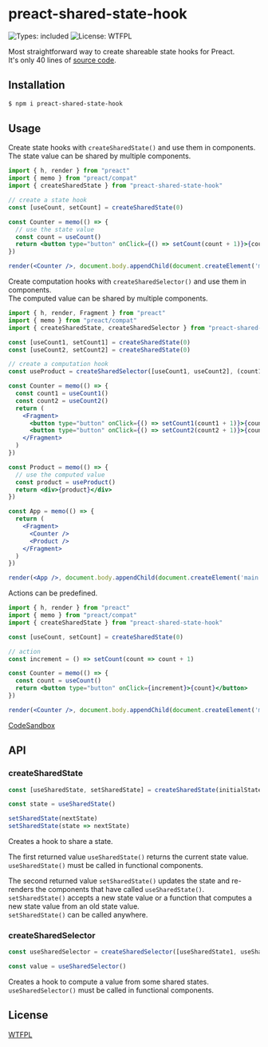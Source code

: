 # preact-shared-state-hook

![Types: included](https://badgen.net/npm/types/preact-shared-state-hook) ![License: WTFPL](https://badgen.net/npm/license/preact-shared-state-hook)

Most straightforward way to create shareable state hooks for Preact.  
It's only 40 lines of [source code](https://github.com/luncheon/preact-shared-state-hook/blob/main/index.js).

## Installation

```bash
$ npm i preact-shared-state-hook
```

## Usage

Create state hooks with `createSharedState()` and use them in components.  
The state value can be shared by multiple components.

```jsx
import { h, render } from "preact"
import { memo } from "preact/compat"
import { createSharedState } from "preact-shared-state-hook"

// create a state hook
const [useCount, setCount] = createSharedState(0)

const Counter = memo(() => {
  // use the state value
  const count = useCount()
  return <button type="button" onClick={() => setCount(count + 1)}>{count}</button>
})

render(<Counter />, document.body.appendChild(document.createElement('main')))
```

Create computation hooks with `createSharedSelector()` and use them in components.  
The computed value can be shared by multiple components.

```jsx
import { h, render, Fragment } from "preact"
import { memo } from "preact/compat"
import { createSharedState, createSharedSelector } from "preact-shared-state-hook"

const [useCount1, setCount1] = createSharedState(0)
const [useCount2, setCount2] = createSharedState(0)

// create a computation hook
const useProduct = createSharedSelector([useCount1, useCount2], (count1, count2) => count1 * count2)

const Counter = memo(() => {
  const count1 = useCount1()
  const count2 = useCount2()
  return (
    <Fragment>
      <button type="button" onClick={() => setCount1(count1 + 1)}>{count1}</button>
      <button type="button" onClick={() => setCount2(count2 + 1)}>{count2}</button>
    </Fragment>
  )
})

const Product = memo(() => {
  // use the computed value
  const product = useProduct()
  return <div>{product}</div>
})

const App = memo(() => {
  return (
    <Fragment>
      <Counter />
      <Product />
    </Fragment>
  )
})

render(<App />, document.body.appendChild(document.createElement('main')))
```

Actions can be predefined.

```jsx
import { h, render } from "preact"
import { memo } from "preact/compat"
import { createSharedState } from "preact-shared-state-hook"

const [useCount, setCount] = createSharedState(0)

// action
const increment = () => setCount(count => count + 1)

const Counter = memo(() => {
  const count = useCount()
  return <button type="button" onClick={increment}>{count}</button>
})

render(<Counter />, document.body.appendChild(document.createElement('main')))
```

[CodeSandbox](https://codesandbox.io/s/preact-shared-state-hook-example-i6qi2?file=/index.tsx)

## API

### createSharedState

```ts
const [useSharedState, setSharedState] = createSharedState(initialState)

const state = useSharedState()

setSharedState(nextState)
setSharedState(state => nextState)
```

Creates a hook to share a state.

The first returned value `useSharedState()` returns the current state value.  
`useSharedState()` must be called in functional components.

The second returned value `setSharedState()` updates the state and re-renders the components that have called `useSharedState()`.  
`setSharedState()` accepts a new state value or a function that computes a new state value from an old state value.  
`setSharedState()` can be called anywhere.

### createSharedSelector

```ts
const useSharedSelector = createSharedSelector([useSharedState1, useSharedState2, ...], (state1, state2, ...) => value)

const value = useSharedSelector()
```

Creates a hook to compute a value from some shared states.  
`useSharedSelector()` must be called in functional components.

## License

[WTFPL](http://www.wtfpl.net)
